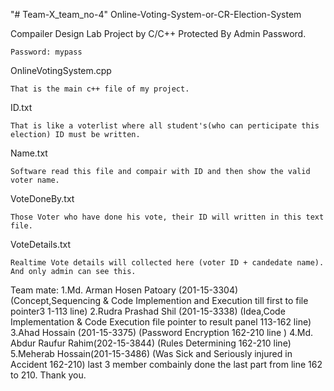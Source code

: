 "# Team-X_team_no-4" 
Online-Voting-System-or-CR-Election-System

Compailer Design Lab Project by C/C++
Protected By Admin Password.
      
    Password: mypass

OnlineVotingSystem.cpp 

    That is the main c++ file of my project.

ID.txt

    That is like a voterlist where all student's(who can perticipate this election) ID must be written.
    
Name.txt

    Software read this file and compair with ID and then show the valid voter name.

VoteDoneBy.txt

    Those Voter who have done his vote, their ID will written in this text file.
    
VoteDetails.txt

    Realtime Vote details will collected here (voter ID + candedate name). And only admin can see this.


Team mate:
1.Md. Arman Hosen Patoary (201-15-3304) (Concept,Sequencing & Code Implemention and Execution till first to file pointer3 1-113 line)
2.Rudra Prashad Shil (201-15-3338) (Idea,Code Implementation & Code Execution file pointer to result panel 113-162 line)
3.Ahad Hossain (201-15-3375) (Password Encryption 162-210 line )
4.Md. Abdur Raufur Rahim(202-15-3844) (Rules Determining 162-210 line)
5.Meherab Hossain(201-15-3486) (Was Sick and Seriously injured in Accident 162-210)
last 3 member combainly done the last part from line 162 to 210.
Thank you.